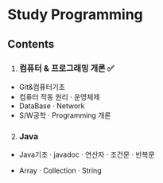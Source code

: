 # Study Programming
## Contents

1. ### 컴퓨터 & 프로그래밍 개론 ✅
- Git&컴퓨터기초
- 컴퓨터 작동 원리 · 운영체제
- DataBase · Network
- S/W공학 · Programming 개론
2. ### Java
- Java기초 · javadoc · 연산자 · 조건문 · 반복문

- Array · Collection · String 
